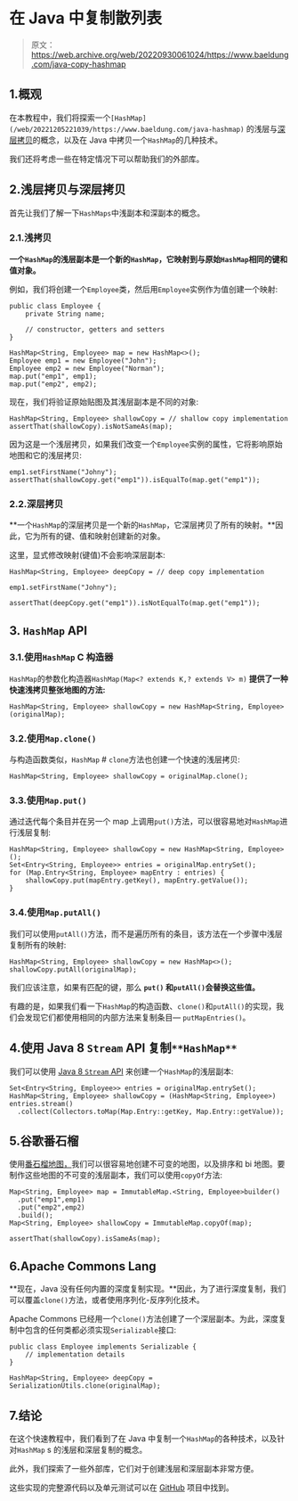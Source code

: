# 在 Java 中复制散列表

> 原文：<https://web.archive.org/web/20220930061024/https://www.baeldung.com/java-copy-hashmap>

## 1.概观

在本教程中，我们将探索一个`[HashMap](/web/20221205221039/https://www.baeldung.com/java-hashmap)` 的浅层与[深层拷贝](/web/20221205221039/https://www.baeldung.com/java-deep-copy)的概念，以及在 Java 中拷贝一个`HashMap`的几种技术。

我们还将考虑一些在特定情况下可以帮助我们的外部库。

## 2.浅层拷贝与深层拷贝

首先让我们了解一下`HashMaps`中浅副本和深副本的概念。

### 2.1.浅拷贝

**一个`HashMap`的浅层副本是一个新的`HashMap`，它映射到与原始`HashMap`相同的键和值对象。**

例如，我们将创建一个`Employee`类，然后用`Employee`实例作为值创建一个映射:

```
public class Employee {
    private String name;

    // constructor, getters and setters
} 
```

```
HashMap<String, Employee> map = new HashMap<>();
Employee emp1 = new Employee("John");
Employee emp2 = new Employee("Norman");
map.put("emp1", emp1);
map.put("emp2", emp2); 
```

现在，我们将验证原始贴图及其浅层副本是不同的对象:

```
HashMap<String, Employee> shallowCopy = // shallow copy implementation
assertThat(shallowCopy).isNotSameAs(map);
```

因为这是一个浅层拷贝，如果我们改变一个`Employee`实例的属性，它将影响原始地图和它的浅层拷贝:

```
emp1.setFirstName("Johny");
assertThat(shallowCopy.get("emp1")).isEqualTo(map.get("emp1"));
```

### 2.2.深层拷贝

**一个`HashMap`的深层拷贝是一个新的`HashMap`，它深层拷贝了所有的映射。**因此，它为所有的键、值和映射创建新的对象。

这里，显式修改映射(键值)不会影响深层副本:

```
HashMap<String, Employee> deepCopy = // deep copy implementation

emp1.setFirstName("Johny");

assertThat(deepCopy.get("emp1")).isNotEqualTo(map.get("emp1")); 
```

## 3\. `HashMap` API

### 3.1.使用`HashMap` **C** 构造器

`HashMap`的参数化构造器`HashMap(Map<? extends K,? extends V> m)` **提供了一种快速浅拷贝整张地图的方法:**

```
HashMap<String, Employee> shallowCopy = new HashMap<String, Employee>(originalMap); 
```

### 3.2.使用`Map.clone()`

与构造函数类似，`HashMap` # `clone`方法也创建一个快速的浅层拷贝:

```
HashMap<String, Employee> shallowCopy = originalMap.clone(); 
```

### 3.3.使用`Map.put()`

通过迭代每个条目并在另一个 map 上调用`put()`方法，可以很容易地对`HashMap`进行浅层复制:

```
HashMap<String, Employee> shallowCopy = new HashMap<String, Employee>();
Set<Entry<String, Employee>> entries = originalMap.entrySet();
for (Map.Entry<String, Employee> mapEntry : entries) {
    shallowCopy.put(mapEntry.getKey(), mapEntry.getValue());
} 
```

### 3.4.使用`Map.putAll()`

我们可以使用`putAll()`方法，而不是遍历所有的条目，该方法在一个步骤中浅层复制所有的映射:

```
HashMap<String, Employee> shallowCopy = new HashMap<>();
shallowCopy.putAll(originalMap); 
```

我们应该注意，如果有匹配的键，那么 **`put()` 和`putAll()`会替换这些值。**

有趣的是，如果我们看一下`HashMap`的构造函数、`clone()`和`putAll()`的实现，我们会发现它们都使用相同的内部方法来复制条目— `putMapEntries()`。

## 4.使用 Java 8 `Stream` API 复制`**HashMap**`

我们可以使用 [Java 8 `Stream` API](/web/20221205221039/https://www.baeldung.com/java-8-streams) 来创建一个`HashMap`的浅层副本:

```
Set<Entry<String, Employee>> entries = originalMap.entrySet();
HashMap<String, Employee> shallowCopy = (HashMap<String, Employee>) entries.stream()
  .collect(Collectors.toMap(Map.Entry::getKey, Map.Entry::getValue)); 
```

## 5.谷歌番石榴

使用[番石榴地图，](/web/20221205221039/https://www.baeldung.com/guava-maps)我们可以很容易地创建不可变的地图，以及排序和 bi 地图。要制作这些地图的不可变的浅层副本，我们可以使用`copyOf`方法:

```
Map<String, Employee> map = ImmutableMap.<String, Employee>builder()
  .put("emp1",emp1)
  .put("emp2",emp2)
  .build();
Map<String, Employee> shallowCopy = ImmutableMap.copyOf(map);

assertThat(shallowCopy).isSameAs(map);
```

## 6.Apache Commons Lang

**现在，Java 没有任何内置的深度复制实现。**因此，为了进行深度复制，我们可以覆盖`clone()`方法，或者使用序列化-反序列化技术。

Apache Commons 已经用一个`clone()`方法创建了一个深层副本。为此，深度复制中包含的任何类都必须实现`Serializable`接口:

```
public class Employee implements Serializable {
    // implementation details
}

HashMap<String, Employee> deepCopy = SerializationUtils.clone(originalMap);
```

## 7.结论

在这个快速教程中，我们看到了在 Java 中复制一个`HashMap`的各种技术，以及针对`HashMap` s 的浅层和深层复制的概念。

此外，我们探索了一些外部库，它们对于创建浅层和深层副本非常方便。

这些实现的完整源代码以及单元测试可以在 [GitHub](https://web.archive.org/web/20221205221039/https://github.com/eugenp/tutorials/tree/master/core-java-modules/core-java-collections-maps-2) 项目中找到。
